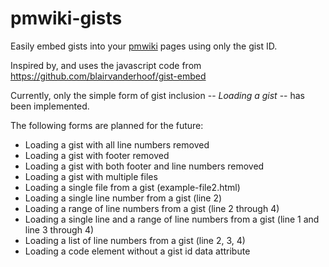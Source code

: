 pmwiki-gists
============

Easily embed gists into your [pmwiki](http://www.pmwiki.org/wiki/) pages using only the gist ID.

Inspired by, and uses the javascript code from https://github.com/blairvanderhoof/gist-embed

Currently, only the simple form of gist inclusion -- _Loading a gist_ -- has been implemented.

The following forms are planned for the future:

 - Loading a gist with all line numbers removed
 - Loading a gist with footer removed
 - Loading a gist with both footer and line numbers removed
 - Loading a gist with multiple files
 - Loading a single file from a gist (example-file2.html)
 - Loading a single line number from a gist (line 2)
 - Loading a range of line numbers from a gist (line 2 through 4)
 - Loading a single line and a range of line numbers from a gist (line 1 and line 3 through 4)
 - Loading a list of line numbers from a gist (line 2, 3, 4)
 - Loading a code element without a gist id data attribute 

